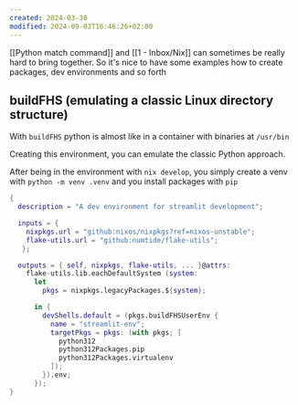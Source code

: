 ```yaml
---
created: 2024-03-30
modified: 2024-09-03T16:46:26+02:00
---
```


[[Python match command]] and [[1 - Inbox/Nix]] can sometimes be really hard to bring together. So it's nice to have some examples how to create packages, dev environments and so forth

## buildFHS (emulating a classic Linux directory structure)

With `buildFHS` python is almost like in a container with binaries at `/usr/bin`

Creating this environment, you can emulate the classic Python approach.

After being in the environment with `nix develop`, you simply create a venv with `python -m venv .venv` and you install packages with `pip`

```nix
{
  description = "A dev environment for streamlit development";

  inputs = {
    nixpkgs.url = "github:nixos/nixpkgs?ref=nixos-unstable";
    flake-utils.url = "github:numtide/flake-utils";
   };

  outputs = { self, nixpkgs, flake-utils, ... }@attrs:
    flake-utils.lib.eachDefaultSystem (system:
      let
        pkgs = nixpkgs.legacyPackages.${system};

      in {
        devShells.default = (pkgs.buildFHSUserEnv {
          name = "streamlit-env";
          targetPkgs = pkgs: (with pkgs; [
            python312
            python312Packages.pip
            python312Packages.virtualenv
          ]);
        }).env;
      });
}

```
